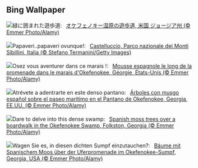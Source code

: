 ## Bing Wallpaper
![](https://www.bing.com/th?id=OHR.OkefenokeeSwamp_JA-JP0829275517_UHD.jpg&w=1000)緑に囲まれた遊歩道:&nbsp;&ensp;[オケフェノキー湿原の遊歩道, 米国 ジョージア州 (© Emmer Photo/Alamy)](https://www.bing.com/th?id=OHR.OkefenokeeSwamp_JA-JP0829275517_UHD.jpg)
<br><br/>
![](https://www.bing.com/th?id=OHR.CastelluccioUmbria_IT-IT4944270639_UHD.jpg&w=1000)Papaveri..papaveri ovunque!:&nbsp;&ensp;[Castelluccio, Parco nazionale dei Monti Sibillini, Italia (© Stefano Termanini/Getty Images)](https://www.bing.com/th?id=OHR.CastelluccioUmbria_IT-IT4944270639_UHD.jpg)
<br><br/>
![](https://www.bing.com/th?id=OHR.OkefenokeeSwamp_FR-FR4899553604_UHD.jpg&w=1000)Osez vous aventurer dans ce marais !:&nbsp;&ensp;[Mousse espagnole le long de la promenade dans le marais d'Okefenokee, Géorgie, États-Unis (© Emmer Photo/Alamy)](https://www.bing.com/th?id=OHR.OkefenokeeSwamp_FR-FR4899553604_UHD.jpg)
<br><br/>
![](https://www.bing.com/th?id=OHR.OkefenokeeSwamp_ES-ES1411419705_UHD.jpg&w=1000)Atrévete a adentrarte en este denso pantano:&nbsp;&ensp;[Árboles con musgo español sobre el paseo marítimo en el Pantano de Okefenokee, Georgia, EE.UU.  (© Emmer Photo/Alamy)](https://www.bing.com/th?id=OHR.OkefenokeeSwamp_ES-ES1411419705_UHD.jpg)
<br><br/>
![](https://www.bing.com/th?id=OHR.OkefenokeeSwamp_EN-GB0533204328_UHD.jpg&w=1000)Dare to delve into this dense swamp:&nbsp;&ensp;[Spanish moss trees over a boardwalk in the Okefenokee Swamp, Folkston, Georgia (© Emmer Photo/Alamy)](https://www.bing.com/th?id=OHR.OkefenokeeSwamp_EN-GB0533204328_UHD.jpg)
<br><br/>
![](https://www.bing.com/th?id=OHR.OkefenokeeSwamp_DE-DE7186749747_UHD.jpg&w=1000)Wagen Sie es, in diesen dichten Sumpf einzutauchen?:&nbsp;&ensp;[Bäume mit Spanischem Moos über der Uferpromenade im Okefenokee-Sumpf, Georgia, USA  (© Emmer Photo/Alamy)](https://www.bing.com/th?id=OHR.OkefenokeeSwamp_DE-DE7186749747_UHD.jpg)
<br><br/>
